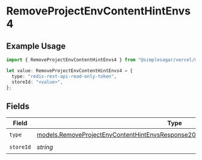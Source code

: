 # RemoveProjectEnvContentHintEnvs4

## Example Usage

```typescript
import { RemoveProjectEnvContentHintEnvs4 } from "@simplesagar/vercel/models/removeprojectenvop.js";

let value: RemoveProjectEnvContentHintEnvs4 = {
  type: "redis-rest-api-read-only-token",
  storeId: "<value>",
};
```

## Fields

| Field                                                                                                                                                                          | Type                                                                                                                                                                           | Required                                                                                                                                                                       | Description                                                                                                                                                                    |
| ------------------------------------------------------------------------------------------------------------------------------------------------------------------------------ | ------------------------------------------------------------------------------------------------------------------------------------------------------------------------------ | ------------------------------------------------------------------------------------------------------------------------------------------------------------------------------ | ------------------------------------------------------------------------------------------------------------------------------------------------------------------------------ |
| `type`                                                                                                                                                                         | [models.RemoveProjectEnvContentHintEnvsResponse200ApplicationJSONResponseBody24Type](../models/removeprojectenvcontenthintenvsresponse200applicationjsonresponsebody24type.md) | :heavy_check_mark:                                                                                                                                                             | N/A                                                                                                                                                                            |
| `storeId`                                                                                                                                                                      | *string*                                                                                                                                                                       | :heavy_check_mark:                                                                                                                                                             | N/A                                                                                                                                                                            |